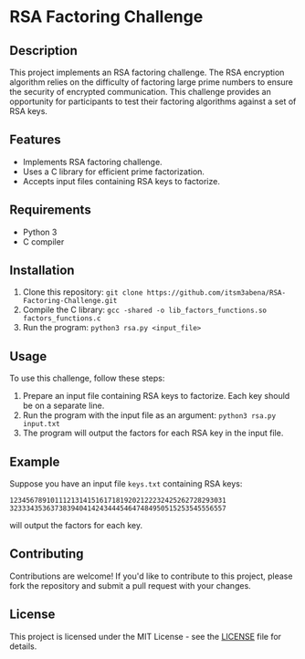 
# RSA Factoring Challenge

## Description
This project implements an RSA factoring challenge. The RSA encryption algorithm relies on the difficulty of factoring large prime numbers to ensure the security of encrypted communication. This challenge provides an opportunity for participants to test their factoring algorithms against a set of RSA keys.

## Features
- Implements RSA factoring challenge.
- Uses a C library for efficient prime factorization.
- Accepts input files containing RSA keys to factorize.

## Requirements
- Python 3
- C compiler


## Installation
1. Clone this repository: `git clone https://github.com/itsm3abena/RSA-Factoring-Challenge.git`
2. Compile the C library: `gcc -shared -o lib_factors_functions.so factors_functions.c`
3. Run the program: `python3 rsa.py <input_file>`

## Usage
To use this challenge, follow these steps:
1. Prepare an input file containing RSA keys to factorize. Each key should be on a separate line.
2. Run the program with the input file as an argument: `python3 rsa.py input.txt`
3. The program will output the factors for each RSA key in the input file.

## Example
Suppose you have an input file `keys.txt` containing RSA keys:
```
12345678910111213141516171819202122232425262728293031
32333435363738394041424344454647484950515253545556557

```
will output the factors for each key.

## Contributing
Contributions are welcome! If you'd like to contribute to this project, please fork the repository and submit a pull request with your changes.

## License
This project is licensed under the MIT License - see the [LICENSE](LICENSE) file for details.
```
